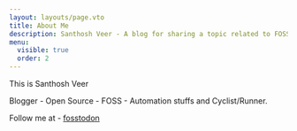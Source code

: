 ```yaml
---
layout: layouts/page.vto
title: About Me
description: Santhosh Veer - A blog for sharing a topic related to FOSS
menu:
  visible: true
  order: 2
---
```


This is Santhosh Veer  

Blogger - Open Source - FOSS - Automation stuffs and Cyclist/Runner.  

Follow me at - <a rel="me" href="https://fosstodon.org/@santhosh" target="_blank">fosstodon</a>  
